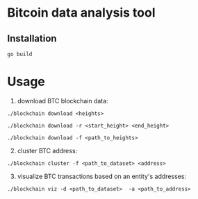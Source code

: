 
# Bitcoin data analysis tool

## Installation

`go build`

# Usage
1. download BTC blockchain data:

`./blockchain download <heights>`

`./blockchain download -r <start_height> <end_height>`

`./blockchain download -f <path_to_heights>`

2. cluster BTC address:

`./blockchain cluster -f <path_to_dataset> <address>`

3. visualize BTC transactions based on an entity's addresses:

`./blockchain viz -d <path_to_dataset>  -a <path_to_address>`

